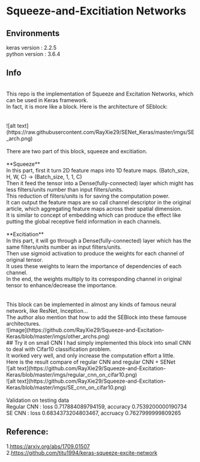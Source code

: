 # Squeeze-and-Excitiation Networks

## Environments
keras version : 2.2.5 <br />
python version : 3.6.4

## Info
<br />
This repo is the implementation of Squeeze and Excitation Networks, which can be used in Keras framework. <br />
In fact, it is more like a block. Here is the architecture of SEblock:<br />
<br />
<br />
![alt text](https://raw.githubusercontent.com/RayXie29/SENet_Keras/master/imgs/SE_arch.png) 
<br />
<br />
There are two part of this block, squeeze and excitiation. <br />
<br />
**Squeeze** <br />
In this part, first it turn 2D feature maps into 1D feature maps. (Batch_size, H, W, C) -> (Batch_size, 1, 1, C) <br />
Then it feed the tensor into a Dense(fully-connected) layer which might has less filters/units number than input filters/units. <br />
This reduction of filters/units is for saving the computation power. <br />
It can output the feature maps are so call channel descriptor in the original article, which aggregating feature maps across their spatial dimension. <br />
It is similar to concept of embedding which can produce the effect like putting the global receptive field information in each channels. <br />
<br />
**Excitiation** <br />
In this part, it will go through a Dense(fully-connected) layer which has the same filters/units number as input filters/units. <br />
Then use sigmoid activation to produce the weights for each channel of original tensor. <br />
It uses these weights to learn the importance of dependencies of each channel. <br />
In the end, the weights multiply to its corresponding channel in original tensor to enhance/decrease the importance. <br />
<br />
<br />
This block can be implemented in almost any kinds of famous neural network, like ResNet, Inception...<br />
The author also mention that how to add the SEBlock into these famouse architectures. <br />
![image](https://github.com/RayXie29/Squeeze-and-Excitation-Keras/blob/master/imgs/other_archs.png)
<br />
## Try it on small CNN
I had simply implemented this block into small CNN to deal with Cifar10 classification problem. <br />
It worked very well, and only increase the computation effort a little. <br />
Here is the result compare of regular CNN and regular CNN + SENet <br />
![alt text](https://github.com/RayXie29/Squeeze-and-Excitation-Keras/blob/master/imgs/regular_cnn_on_cifar10.png)<br />
![alt text](https://github.com/RayXie29/Squeeze-and-Excitation-Keras/blob/master/imgs/SE_cnn_on_cifar10.png)

<br />
<br />
Validation on testing data <br />
Regular CNN :  loss 0.717884089794159, accuracy 0.7539200000190734<br />
SE CNN : loss 0.6834373204803467, accruacy 0.7627999999809265

## Reference:
1.https://arxiv.org/abs/1709.01507<br />
2.https://github.com/titu1994/keras-squeeze-excite-network


